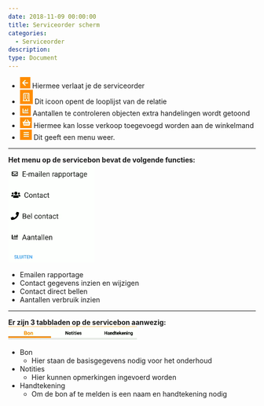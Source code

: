 ```yaml
---
date: 2018-11-09 00:00:00
title: Serviceorder scherm
categories:
  - Serviceorder
description:
type: Document
---
```


- ![](/images/2018-11-09-09-08-44.png) Hiermee verlaat je de serviceorder
- ![](/images/2018-11-09-09-09-23.png) Dit icoon opent de looplijst van de relatie
- ![](/images/2018-11-09-09-09-48.png) Aantallen te controleren objecten extra handelingen wordt getoond
- ![](/images/2018-11-09-09-10-42.png) Hiermee kan losse verkoop toegevoegd worden aan de winkelmand
- ![](/images/2018-11-09-09-11-14.png) Dit geeft een menu weer.
- - -  
**Het menu op de servicebon bevat de volgende functies:**
![](/images/2018-11-09-10-32-34.png)  
  - Emailen rapportage
  - Contact gegevens inzien en wijzigen
  - Contact direct bellen
  - Aantallen verbruik inzien
- - -  
**Er zijn 3 tabbladen op de servicebon aanwezig:**
![](/images/2018-11-09-10-33-02.png)  
- Bon
    - Hier staan de basisgegevens nodig voor het onderhoud
- Notities
    - Hier kunnen opmerkingen ingevoerd worden
- Handtekening
    - Om de bon af te melden is een naam en handtekening nodig

